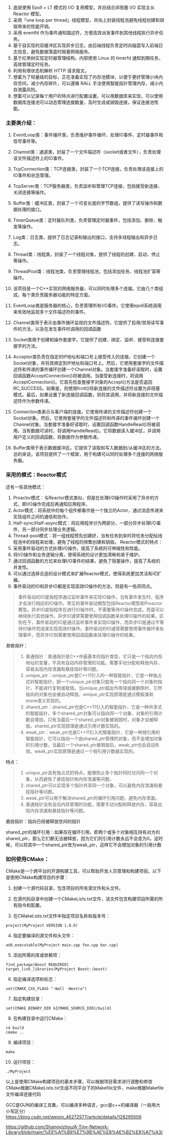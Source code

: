 1. 底层使用 Epoll + LT 模式的 I/O 复用模型，并且结合非阻塞 I/O 实现主从 Reactor 模型。
2. 采用「one loop per thread」线程模型，并向上封装线程池避免线程创建和销毁带来的性能开销。
3. 采用 eventfd 作为事件通知描述符，方便高效派发事件到其他线程执行异步任务。
4. 基于自实现的双缓冲区实现异步日志，由后端线程负责定时向磁盘写入前端日志信息，避免数据落盘时阻塞网络服务。
5. 基于红黑树实现定时器管理结构，内部使用 Linux 的 timerfd 通知到期任务，高效管理定时任务。 
6. 利用有限状态机解析 HTTP 请求报文。
7. 想着为了轻量级的目标，正在准备实现了内存池模块，以便于更好管理小块内存空间，减少内存碎片，可以遵循 RALL 手法使用智能指针管理内存，减小内存泄露风险。
8. 想着可以记录每个用户的特点进行配置设置，可以用数据库来实现，可以使用数据库连接池可以动态管理连接数量，及时生成或销毁连接，保证连接池性能。

### 主要类介绍：
1. EventLoop类：事件循环类，负责维护事件循环，处理IO事件、定时器事件和信号事件等。

2. Channel类：通道类，封装了一个文件描述符（socket或者文件），负责处理该文件描述符上的IO事件。

3. TcpConnection类：TCP连接类，封装了一个TCP连接，负责处理该连接上的IO事件和状态管理。

4. TcpServer类：TCP服务器类，负责监听和管理TCP连接，包括接受新连接、关闭连接等操作。

5. Buffer类：缓冲区类，封装了一个可变长度的字节数组，提供了读写操作和数据处理的接口。

6. TimerQueue类：定时器队列类，负责管理定时器事件，包括添加、删除、触发等操作。

7. Log类：日志类，提供了日志记录和输出的接口，支持多线程输出和异步日志。

8. Thread类：线程类，封装了一个线程对象，提供了线程的创建、启动、停止等操作。

9. ThreadPool类：线程池类，负责管理线程池，包括添加任务、线程池扩容等操作。

10. 该项目是一个C++实现的网络服务器，可以同时处理多个连接。它由几个类组成，每个类负责服务器功能的特定方面。
11. EventLoop类是服务器的核心，负责管理所有I/O事件。它使用epoll系统调用来有效地监视多个文件描述符的事件。
12. Channel类用于表示由事件循环监视的文件描述符。它提供了启用/禁用读写事件的方法，以及在发生事件时调用的回调函数
13. Socket类用于创建和操作套接字。它提供了创建、绑定、监听、接受和连接套接字的方法。
14. Acceptor类负责在指定的IP地址和端口号上接受传入的连接。它创建一个Socket对象，并将其绑定到IP地址和端口号上。然后，它使用套接字的文件描述符和传递的事件循环创建一个Channel对象。当套接字准备好读取时，设置回调函数AcceptConnection()将被调用。当接受新连接时，将调用AcceptConnection()。它首先检查套接字对象的Accept()方法是否返回RC_SUCCESS。如果是，则使用fcntl()将新连接的文件描述符设置为非阻塞模式。最后，如果设置了新连接回调函数，则将其调用，并将新连接的文件描述符作为参数传递。
15. Connection类表示与客户端的连接。它使用传递的文件描述符创建一个Socket对象。然后，它使用套接字的文件描述符和传递的事件循环创建一个Channel对象。当套接字准备好读取时，设置回调函数HandleRead()将被调用。当有数据可读时，将调用HandleRead()。它将数据读入缓冲区，并调用用户定义的回调函数，将数据作为参数传递。
16. Buffer类用于表示数据缓冲区。它提供了读取和写入数据到/从缓冲区的方法。总的来说，该项目提供了一个框架，用于构建可以同时处理多个连接的网络服务器。
### 采用的模式：Reactor模式
还有一些其他模式：
1. Proactor模式：与Reactor模式类似，但是在处理I/O操作时采用了异步的方式，即I/O操作完成后再通知应用程序。
2. Actor模式：将系统中的每个组件都看作是一个独立的Actor，通过消息传递来实现组件之间的通信和协作。
3. Half-sync/Half-async模式：将应用程序分为两部分，一部分异步处理I/O事件，另一部分同步处理业务逻辑。
4. Thread-pool模式：将一组线程预先创建好，当有任务到来时将任务分配给线程池中的线程来处理，避免了线程的频繁创建和销毁。
Reactor模式的特点：
1. 采用事件驱动的方式处理I/O操作，提高了系统的可伸缩性和性能。
2. 将I/O操作和业务逻辑分离，使得系统的设计更加清晰和易于维护。
3. 通过回调函数的方式来处理I/O事件的结果，避免了阻塞操作，提高了系统的并发性。
4. 可以通过选择合适的设计模式来扩展Reactor模式，使得系统更加灵活和可扩展。
5. 事件驱动的IO和异步IO都是实现高效IO操作的方法，但是有一些异同点。
>事件驱动的IO是指程序通过监听事件来实现IO操作，当有事件发生时，程序才会进行相应的IO操作。常见的事件驱动模型包括Reactor模型和Proactor模型。异步IO是指程序在进行IO操作时，不需要等待IO操作完成，而是可以继续执行其他操作。异步IO通常需要使用回调函数来处理IO操作的结果。区别在于，事件驱动的IO是通过监听事件来实现IO操作，而异步IO是通过不等待IO操作完成来实现高效IO操作。事件驱动的IO通常需要使用事件循环来处理事件，而异步IO则需要使用回调函数来处理IO操作的结果。

*智能指针*：
>1. 普通指针：普通指针是C++中最基本的指针类型，它只是一个指向内存地址的变量，不具有自动内存管理的功能。需要手动分配和释放内存，容易出现内存泄漏和悬挂指针等问题。
>2. unique_ptr：unique_ptr是C++11引入的一种智能指针，它是一种独占式的智能指针，即一个unique_ptr对象只能有一个指向同一个对象的指针，不能进行复制或赋值。当unique_ptr超出作用域或被删除时，它所指向的对象也会被自动释放。unique_ptr实现原理是通过模板类和move语义实现的。
>3. shared_ptr：shared_ptr也是C++11引入的智能指针，它是一种共享式的智能指针，多个shared_ptr对象可以指向同一个对象，对象的引用计数会增加，只有当最后一个shared_ptr对象被销毁时，对象才会被释放。shared_ptr实现原理是通过引用计数实现的。
>4. weak_ptr：weak_ptr也是C++11引入的智能指针，它是一种弱引用的智能指针，它可以指向一个由shared_ptr管理的对象，但不会增加对象的引用计数，当最后一个shared_ptr被销毁后，weak_ptr也会自动失效。weak_ptr实现原理是通过一个弱引用计数器实现的。

特点：
>1. unique_ptr具有独占式的特点，能够防止多个指针同时访问同一个对象，从而避免了悬挂指针和内存泄漏等问题。
>2. shared_ptr可以实现多个指针共享同一个对象，可以避免内存泄漏和悬挂指针等问题。
>3. weak_ptr可以用于解决shared_ptr的循环引用问题，避免内存泄漏。
>4. 普通指针没有自动内存管理的功能，需要手动分配和释放内存，容易出现内存泄漏和悬挂指针等问题。

悬挂指针：指向已经被释放空间的指针

shared_ptr的循环引用：如果存在循环引用，即两个或多个对象相互持有对方的shared_ptr，那么它们都无法被释放，因为它们的引用计数永远不会变为0。这时候，可以将其中一个shared_ptr改为weak_ptr，这样它不会增加对象的引用计数

### 如何使用CMake：
CMake是一个跨平台的开源构建工具，可以帮助开发人员管理和构建项目。以下是使用CMake构建项目的步骤：

1. 创建一个源代码目录，包含项目的所有源文件和头文件。

2. 在源代码目录中创建一个CMakeLists.txt文件，该文件包含构建项目所需的所有指令和配置。

3. 在CMakeLists.txt文件中指定项目名称和版本号：

```
project(MyProject VERSION 1.0.0)
```

4. 指定要编译的源文件和头文件：

```
add_executable(MyProject main.cpp foo.cpp bar.cpp)
```

5. 添加所需的库或依赖项：

```
find_package(Boost REQUIRED)
target_link_libraries(MyProject Boost::boost)
```

6. 指定编译选项和标志：

```
set(CMAKE_CXX_FLAGS "-Wall -Wextra")
```

7. 指定构建目录：

```
set(CMAKE_BINARY_DIR ${CMAKE_SOURCE_DIR}/build)
```

8. 在构建目录中运行CMake：

```
cd build
cmake ..
```

9. 编译项目：

```
make
```

10. 运行项目：

```
./MyProject
```

以上是使用CMake构建项目的基本步骤，可以根据项目需求进行调整和修改
CMake根据CMakeLists.txt生成不同平台下的Makefile文件，make根据Makefile文件编译连接代码

GCC是GUN的编译工具集，可以编译多种语言，gcc是c++的编译器（一般用大小写区分）
https://blog.csdn.net/weixin_46272577/article/details/128295509

https://github.com/Shangyizhou/A-Tiny-Network-Library/blob/main/%E9%A1%B9%E7%9B%AE%E8%AE%B2%E8%A7%A3/
